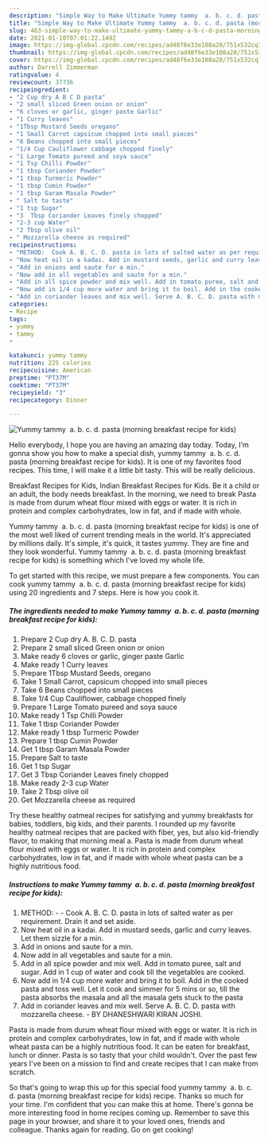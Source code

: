 ```yaml
---
description: "Simple Way to Make Ultimate Yummy tammy  a. b. c. d. pasta (morning breakfast recipe for kids)"
title: "Simple Way to Make Ultimate Yummy tammy  a. b. c. d. pasta (morning breakfast recipe for kids)"
slug: 463-simple-way-to-make-ultimate-yummy-tammy-a-b-c-d-pasta-morning-breakfast-recipe-for-kids
date: 2021-01-10T07:01:22.149Z
image: https://img-global.cpcdn.com/recipes/ad48f6e33e108a28/751x532cq70/yummy-tammy-a-b-c-d-pasta-morning-breakfast-recipe-for-kids-recipe-main-photo.jpg
thumbnail: https://img-global.cpcdn.com/recipes/ad48f6e33e108a28/751x532cq70/yummy-tammy-a-b-c-d-pasta-morning-breakfast-recipe-for-kids-recipe-main-photo.jpg
cover: https://img-global.cpcdn.com/recipes/ad48f6e33e108a28/751x532cq70/yummy-tammy-a-b-c-d-pasta-morning-breakfast-recipe-for-kids-recipe-main-photo.jpg
author: Darrell Zimmerman
ratingvalue: 4
reviewcount: 37736
recipeingredient:
- "2 Cup dry A B C D pasta"
- "2 small sliced Green onion or onion"
- "6 cloves or garlic, ginger paste Garlic"
- "1 Curry leaves"
- "1Tbsp Mustard Seeds oregano"
- "1 Small Carrot capsicum chopped into small pieces"
- "6 Beans chopped into small pieces"
- "1/4 Cup Cauliflower cabbage chopped finely"
- "1 Large Tomato pureed and soya sauce"
- "1 Tsp Chilli Powder"
- "1 tbsp Coriander Powder"
- "1 tbsp Turmeric Powder"
- "1 tbsp Cumin Powder"
- "1 tbsp Garam Masala Powder"
- " Salt to taste"
- "1 tsp Sugar"
- "3  Tbsp Coriander Leaves finely chopped"
- "2-3 cup Water"
- "2 Tbsp olive oil"
- " Mozzarella cheese as required"
recipeinstructions:
- "METHOD:  Cook A. B. C. D. pasta in lots of salted water as per requirement. Drain it and set aside."
- "Now heat oil in a kadai. Add in mustard seeds, garlic and curry leaves. Let them sizzle for a min."
- "Add in onions and saute for a min."
- "Now add in all vegetables and saute for a min."
- "Add in all spice powder and mix well. Add in tomato puree, salt and sugar. Add in 1 cup of water and cook till the vegetables are cooked."
- "Now add in 1/4 cup more water and bring it to boil. Add in the cooked pasta and toss well. Let it cook and simmer for 5 mins or so, till the pasta absorbs the masala and all the masala gets stuck to the pasta"
- "Add in coriander leaves and mix well. Serve A. B. C. D. pasta with mozzarella cheese.  BY DHANESHWARI KIRAN JOSHI."
categories:
- Recipe
tags:
- yummy
- tammy
- 

katakunci: yummy tammy  
nutrition: 225 calories
recipecuisine: American
preptime: "PT37M"
cooktime: "PT37M"
recipeyield: "3"
recipecategory: Dinner

---
```



![Yummy tammy  a. b. c. d. pasta (morning breakfast recipe for kids)](https://img-global.cpcdn.com/recipes/ad48f6e33e108a28/751x532cq70/yummy-tammy-a-b-c-d-pasta-morning-breakfast-recipe-for-kids-recipe-main-photo.jpg)

Hello everybody, I hope you are having an amazing day today. Today, I'm gonna show you how to make a special dish, yummy tammy  a. b. c. d. pasta (morning breakfast recipe for kids). It is one of my favorites food recipes. This time, I will make it a little bit tasty. This will be really delicious.

Breakfast Recipes for Kids, Indian Breakfast Recipes for Kids. Be it a child or an adult, the body needs breakfast. In the morning, we need to break Pasta is made from durum wheat flour mixed with eggs or water. It is rich in protein and complex carbohydrates, low in fat, and if made with whole.

Yummy tammy  a. b. c. d. pasta (morning breakfast recipe for kids) is one of the most well liked of current trending meals in the world. It's appreciated by millions daily. It's simple, it's quick, it tastes yummy. They are fine and they look wonderful. Yummy tammy  a. b. c. d. pasta (morning breakfast recipe for kids) is something which I've loved my whole life.


To get started with this recipe, we must prepare a few components. You can cook yummy tammy  a. b. c. d. pasta (morning breakfast recipe for kids) using 20 ingredients and 7 steps. Here is how you cook it.

<!--inarticleads1-->

##### The ingredients needed to make Yummy tammy  a. b. c. d. pasta (morning breakfast recipe for kids):

1. Prepare 2 Cup dry A. B. C. D. pasta
1. Prepare 2 small sliced Green onion or onion
1. Make ready 6 cloves or garlic, ginger paste Garlic
1. Make ready 1 Curry leaves
1. Prepare 1Tbsp Mustard Seeds, oregano
1. Take 1 Small Carrot, capsicum chopped into small pieces
1. Take 6 Beans chopped into small pieces
1. Take 1/4 Cup Cauliflower, cabbage chopped finely
1. Prepare 1 Large Tomato pureed and soya sauce
1. Make ready 1 Tsp Chilli Powder
1. Take 1 tbsp Coriander Powder
1. Make ready 1 tbsp Turmeric Powder
1. Prepare 1 tbsp Cumin Powder
1. Get 1 tbsp Garam Masala Powder
1. Prepare  Salt to taste
1. Get 1 tsp Sugar
1. Get 3  Tbsp Coriander Leaves finely chopped
1. Make ready 2-3 cup Water
1. Take 2 Tbsp olive oil
1. Get  Mozzarella cheese as required


Try these healthy oatmeal recipes for satisfying and yummy breakfasts for babies, toddlers, big kids, and their parents. I rounded up my favorite healthy oatmeal recipes that are packed with fiber, yes, but also kid-friendly flavor, to making that morning meal a. Pasta is made from durum wheat flour mixed with eggs or water. It is rich in protein and complex carbohydrates, low in fat, and if made with whole wheat pasta can be a highly nutritious food. 

<!--inarticleads2-->

##### Instructions to make Yummy tammy  a. b. c. d. pasta (morning breakfast recipe for kids):

1. METHOD: -  - Cook A. B. C. D. pasta in lots of salted water as per requirement. Drain it and set aside.
1. Now heat oil in a kadai. Add in mustard seeds, garlic and curry leaves. Let them sizzle for a min.
1. Add in onions and saute for a min.
1. Now add in all vegetables and saute for a min.
1. Add in all spice powder and mix well. Add in tomato puree, salt and sugar. Add in 1 cup of water and cook till the vegetables are cooked.
1. Now add in 1/4 cup more water and bring it to boil. Add in the cooked pasta and toss well. Let it cook and simmer for 5 mins or so, till the pasta absorbs the masala and all the masala gets stuck to the pasta
1. Add in coriander leaves and mix well. Serve A. B. C. D. pasta with mozzarella cheese.  - BY DHANESHWARI KIRAN JOSHI.


Pasta is made from durum wheat flour mixed with eggs or water. It is rich in protein and complex carbohydrates, low in fat, and if made with whole wheat pasta can be a highly nutritious food. It can be eaten for breakfast, lunch or dinner. Pasta is so tasty that your child wouldn&#39;t. Over the past few years I&#39;ve been on a mission to find and create recipes that I can make from scratch. 

So that's going to wrap this up for this special food yummy tammy  a. b. c. d. pasta (morning breakfast recipe for kids) recipe. Thanks so much for your time. I'm confident that you can make this at home. There's gonna be more interesting food in home recipes coming up. Remember to save this page in your browser, and share it to your loved ones, friends and colleague. Thanks again for reading. Go on get cooking!
